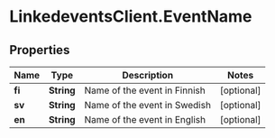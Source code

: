 # LinkedeventsClient.EventName

## Properties
Name | Type | Description | Notes
------------ | ------------- | ------------- | -------------
**fi** | **String** | Name of the event in Finnish | [optional] 
**sv** | **String** | Name of the event in Swedish | [optional] 
**en** | **String** | Name of the event in English | [optional] 


